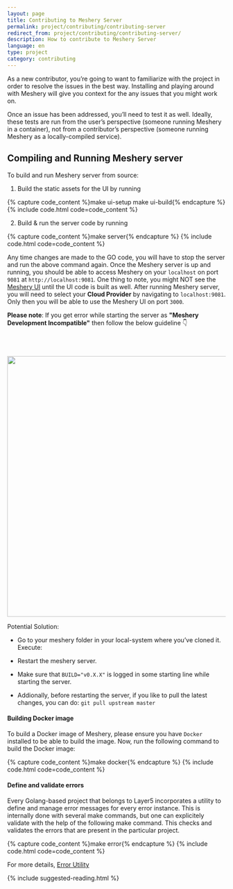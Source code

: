 ```yaml
---
layout: page
title: Contributing to Meshery Server
permalink: project/contributing/contributing-server
redirect_from: project/contributing/contributing-server/
description: How to contribute to Meshery Server
language: en
type: project
category: contributing
---
```


As a new contributor, you’re going to want to familiarize with the project in order to resolve the issues in the best way. Installing and playing around with Meshery will give you context for the any issues that you might work on.

Once an issue has been addressed, you’ll need to test it as well. Ideally, these tests are run from the user’s perspective (someone running Meshery in a container), not from a contributor’s perspective (someone running Meshery as a locally-compiled service).

## Compiling and Running Meshery server

To build and run Meshery server from source:

1. Build the static assets for the UI by running

{% capture code_content %}make ui-setup
make ui-build{% endcapture %}
{% include code.html code=code_content %}


2. Build & run the server code by running

{% capture code_content %}make server{% endcapture %}
{% include code.html code=code_content %}

Any time changes are made to the GO code, you will have to stop the server and run the above command again.
Once the Meshery server is up and running, you should be able to access Meshery on your `localhost` on port `9081` at `http://localhost:9081`. One thing to note, you might NOT see the [Meshery UI](#contributing-ui) until the UI code is built as well.
After running Meshery server, you will need to select your **Cloud Provider** by navigating to `localhost:9081`. Only then you will be able to use the Meshery UI on port `3000`.

**Please note**: If you get error while starting the server as **"Meshery Development Incompatible"** then follow the below guideline 👇
 
<br/><br/>
<div style="text-align: center;">
<a href="{{ site.baseurl }}/assets/img/meshery-development-incompatible-error.png">
  <img style= "width: 600px;" src="{{ site.baseurl }}/assets/img/meshery-development-incompatible-error.png" />
</a>
</div>

Potential Solution: 

-  Go to your meshery folder in your local-system where you’ve cloned it.
Execute: 


- Restart the meshery server.
- Make sure that `BUILD="v0.X.X"` is logged in some starting line while starting the server.

- Addionally, before restarting the server, if you like to pull the latest changes, you can do: `git pull upstream master`

#### Building Docker image

To build a Docker image of Meshery, please ensure you have `Docker` installed to be able to build the image. Now, run the following command to build the Docker image:

{% capture code_content %}make docker{% endcapture %}
{% include code.html code=code_content %}

#### Define and validate errors

Every Golang-based project that belongs to Layer5 incorporates a utility to define and manage error messages for every error instance. This is internally done with several make commands, but one can explicitely validate with the help of the following make command. This checks and validates the errors that are present in the particular project.

{% capture code_content %}make error{% endcapture %}
{% include code.html code=code_content %}

For more details, <a href="{{ site.baseurl }}/project/contributing/contributing-error">Error Utility</a>

{% include suggested-reading.html %}
